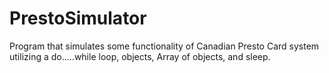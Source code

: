 # PrestoSimulator
Program that simulates some functionality of Canadian Presto Card system utilizing a do.....while loop, objects, Array of objects, and sleep.
